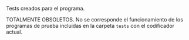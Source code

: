 Tests creados para el programa.

TOTALMENTE OBSOLETOS.
No se corresponde el funcionamiento de los programas de prueba incluidas en la carpeta `tests` con el codificador actual.
